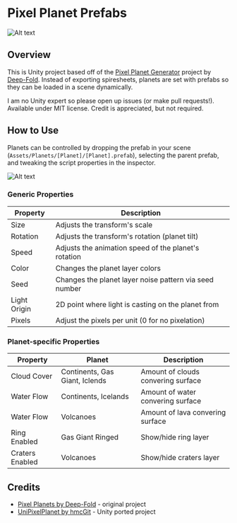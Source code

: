 # Pixel Planet Prefabs
![Alt text](https://media2.giphy.com/media/xYbC8YWgfcT2G7g7lb/giphy.gif?cid=790b761177f315980f99ecbde880251ad4163716fe4812d8&rid=giphy.gif "Pixel Planet Prefabs")


## Overview
This is Unity project based off of the [Pixel Planet Generator][1] project by [Deep-Fold][2]. Instead of exporting spiresheets, planets are set with prefabs so they can be loaded in a scene dynamically.

I am no Unity expert so please open up issues (or make pull requests!). Available under MIT license. Credit is appreciated, but not required.


## How to Use
Planets can be controlled by dropping the prefab in your scene (`Assets/Planets/[Planet]/[Planet].prefab`), selecting the parent prefab, and tweaking the script properties in the inspector.

![Alt text](https://media1.giphy.com/media/TjdsIT8trKLT2SUiuu/giphy.gif?cid=790b761188f77322c709eceb94500121fc904285a2ef585f&rid=giphy.gif&ct=g "Pixel Planet Prefabs")

### Generic Properties
| Property     | Description                                                |
|--------------|------------------------------------------------------------|
| Size         | Adjusts the transform's scale                              |
| Rotation     | Adjusts the transform's rotation (planet tilt)             |
| Speed        | Adjusts the animation speed of the planet's rotation       |
| Color        | Changes the planet layer colors                            |
| Seed         | Changes the planet layer noise pattern via seed number     |
| Light Origin | 2D point where light is casting on the planet from         |
| Pixels       | Adjust the pixels per unit (0 for no pixelation)           |

### Planet-specific Properties
| Property        | Planet                            | Description                        |
|-----------------|-----------------------------------|------------------------------------|
| Cloud Cover     | Continents, Gas Giant, Iclends    | Amount of clouds convering surface |
| Water Flow      | Continents, Icelands              | Amount of water convering surface  |
| Water Flow      | Volcanoes                         | Amount of lava convering surface   |
| Ring Enabled    | Gas Giant Ringed                  | Show/hide ring layer               |
| Craters Enabled | Volcanoes                         | Show/hide craters layer            |


## Credits
* [Pixel Planets by Deep-Fold][1] - original project
* [UniPixelPlanet by hmcGit][3] - Unity ported project

[1]: https://deep-fold.itch.io/pixel-planet-generator
[2]: https://deep-fold.itch.io/
[3]: https://github.com/hmcGit/UniPixelPlanet